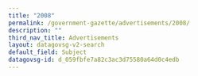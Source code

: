 ```yaml
---
title: "2008"
permalink: /government-gazette/advertisements/2008/
description: ""
third_nav_title: Advertisements
layout: datagovsg-v2-search
default_field: Subject
datagovsg-id: d_059fbfe7a82c3ac3d75580a64d0c4edb
---
```

